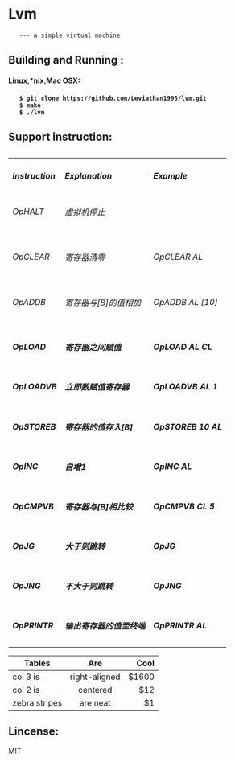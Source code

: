 # Lvm

       --- a simple virtual machine 

<h2>Building and Running :</h2>

<h4>Linux,*nix,Mac OSX:<h4>

       $ git clone https://github.com/Leviathan1995/lvm.git
       $ make
       $ ./lvm


<h2>Support instruction:<h2>
<table>
<tbody>
<tr><td><em><h4>Instruction</h4></em></td><td><em><h4>Explanation</h4></em></td><td><em><h4>Example</h4><em></td></tr>
<tr><td><h6>OpHALT</h6></td><td><h6>虚拟机停止</h6></td><td><h5></h5></td></tr>
<tr><td><h6>OpCLEAR</h6></td><td><h6>寄存器清零</h6></td><td><h6>OpCLEAR AL</h6></td></tr>
<tr><td><h6>OpADDB</h6></td><td><h6>寄存器与[B]的值相加</h6></td><td><h6>OpADDB AL [10]</h6></td></tr>
<tr><td><h5>OpLOAD</td><td><h5>寄存器之间赋值<h5></td><td><h5>OpLOAD AL CL</h5></td></tr>
<tr><td><h5>OpLOADVB</td><td><h5>立即数赋值寄存器<h5></td><td><h5>OpLOADVB AL 1</h5></td></tr>
<tr><td><h5>OpSTOREB</td><td><h5>寄存器的值存入[B]<h5></td><td><h5>OpSTOREB 10 AL</h5></td></tr>
<tr><td><h5>OpINC</td><td><h5>自增1<h5></td><td><h5>OpINC AL</h5></td></tr>
<tr><td><h5>OpCMPVB</td><td><h5>寄存器与[B]相比较<h5></td><td><h5>OpCMPVB CL 5</h5></td></tr>
<tr><td><h5>OpJG</td><td><h5> 大于则跳转<h5></td><td><h5> OpJG</h5></td></tr>
<tr><td><h5>OpJNG</td><td><h5>不大于则跳转<h5></td><td><h5>OpJNG</h5></td></tr>
<tr><td><h5>OpPRINTR</td><td><h5>输出寄存器的值至终端<h5></td><td><h5>OpPRINTR AL</h5></td></tr>
</tbody>
</table>




| Tables        | Are           | Cool  |
| ------------- |:-------------:| -----:|
| col 3 is      | right-aligned | $1600 |
| col 2 is      | centered      |   $12 |
| zebra stripes | are neat      |    $1 |


<h2>Lincense:</h2>
    MIT
